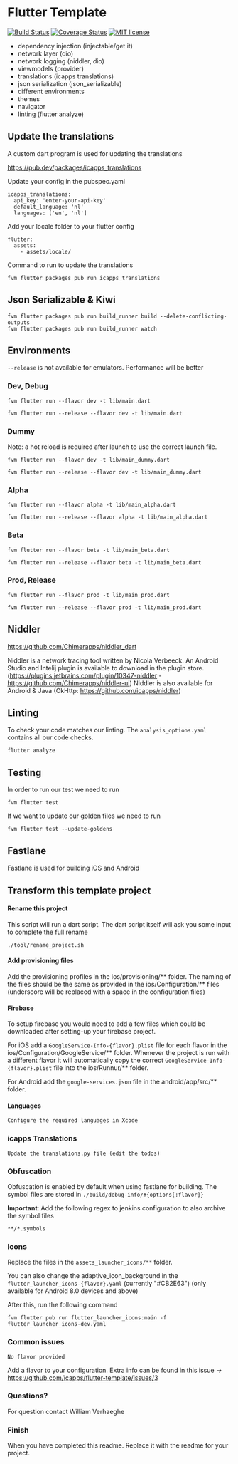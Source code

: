 # Flutter Template

[![Build Status](https://app.travis-ci.com/icapps/flutter-template.svg?branch=master)](https://app.travis-ci.com/icapps/flutter-template)
[![Coverage Status](https://coveralls.io/repos/github/icapps/flutter-template/badge.svg)](https://coveralls.io/github/icapps/flutter-template)
[![MIT license](https://img.shields.io/badge/License-MIT-blue.svg)](https://lbesson.mit-license.org/)

- dependency injection (injectable/get it)
- network layer (dio)
- network logging (niddler, dio)
- viewmodels (provider)
- translations (icapps translations)
- json serialization (json_serializable)
- different environments
- themes
- navigator
- linting (flutter analyze)

## Update the translations

A custom dart program is used for updating the translations

https://pub.dev/packages/icapps_translations

Update your config in the pubspec.yaml
```
icapps_translations:
  api_key: 'enter-your-api-key'
  default_language: 'nl'
  languages: ['en', 'nl']
```

Add your locale folder to your flutter config
```
flutter:
  assets:
    - assets/locale/
```

Command to run to update the translations
```
fvm flutter packages pub run icapps_translations
```

## Json Serializable & Kiwi

```
fvm flutter packages pub run build_runner build --delete-conflicting-outputs
fvm flutter packages pub run build_runner watch
```
## Environments

`--release` is not available for emulators. Performance will be better

### Dev, Debug
```
fvm flutter run --flavor dev -t lib/main.dart

fvm flutter run --release --flavor dev -t lib/main.dart
```

### Dummy

Note: a hot reload is required after launch to use the correct launch file.

```
fvm flutter run --flavor dev -t lib/main_dummy.dart

fvm flutter run --release --flavor dev -t lib/main_dummy.dart
```

### Alpha
```
fvm flutter run --flavor alpha -t lib/main_alpha.dart

fvm flutter run --release --flavor alpha -t lib/main_alpha.dart
```

### Beta
```
fvm flutter run --flavor beta -t lib/main_beta.dart

fvm flutter run --release --flavor beta -t lib/main_beta.dart
```

### Prod, Release
```
fvm flutter run --flavor prod -t lib/main_prod.dart

fvm flutter run --release --flavor prod -t lib/main_prod.dart
```

## Niddler

https://github.com/Chimerapps/niddler_dart

Niddler is a network tracing tool written by Nicola Verbeeck.
An Android Studio and Intelij plugin is available to download in the plugin store. (https://plugins.jetbrains.com/plugin/10347-niddler - https://github.com/Chimerapps/niddler-ui)
Niddler is also available for Android & Java (OkHttp: https://github.com/icapps/niddler)

## Linting

To check your code matches our linting. The `analysis_options.yaml` contains all our code checks.

```
flutter analyze
```

## Testing

In order to run our test we need to run

```
fvm flutter test
```

If we want to update our golden files we need to run

```
fvm flutter test --update-goldens
```

## Fastlane

Fastlane is used for building iOS and Android

## Transform this template project

#### Rename this project

This script will run a dart script. The dart script itself will ask you some input to complete the full rename 
```
./tool/rename_project.sh
```

#### Add provisioning files

Add the provisioning profiles in the ios/provisioning/** folder. The naming of the files should be the same as provided in the ios/Configuration/** files (underscore will be replaced with a space in the configuration files)

#### Firebase

To setup firebase you would need to add a few files which could be downloaded after setting-up your firebase project.

For iOS add a `GoogleService-Info-{flavor}.plist` file for each flavor in the ios/Configuration/GoogleService/** folder. Whenever the project is run with a different flavor it will automatically copy the correct `GoogleService-Info-{flavor}.plist` file into the ios/Runnur/** folder.

For Android add the `google-services.json` file in the android/app/src/** folder.

#### Languages

```
Configure the required languages in Xcode
```

### icapps Translations

```
Update the translations.py file (edit the todos)
```

### Obfuscation

Obfuscation is enabled by default when using fastlane for building. The symbol files are stored in
`./build/debug-info/#{options[:flavor]}`

**Important**: Add the following regex to jenkins configuration to also archive the symbol files
```
**/*.symbols
```

### Icons

Replace the files in the `assets_launcher_icons/**` folder.

You can also change the adaptive_icon_background in the `flutter_launcher_icons-{flavor}.yaml` (currently "#CB2E63") (only available for Android 8.0 devices and above)

After this, run the following command

```
fvm flutter pub run flutter_launcher_icons:main -f flutter_launcher_icons-dev.yaml
```

### Common issues

```
No flavor provided
```

Add a flavor to your configuration. Extra info can be found in this issue -> https://github.com/icapps/flutter-template/issues/3

### Questions?

For question contact William Verhaeghe

### Finish

When you have completed this readme. Replace it with the readme for your project.
